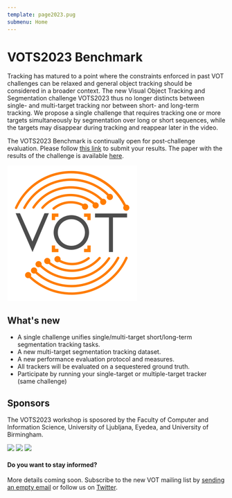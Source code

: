 ```yaml
---
template: page2023.pug
submenu: Home
---
```

 
# VOTS2023 Benchmark
 
Tracking has matured to a point where the constraints enforced in past VOT challenges can be relaxed and general object tracking should be considered in a broader context. The new Visual Object Tracking and Segmentation challenge VOTS2023 thus no longer distincts between single- and multi-target tracking nor between short- and long-term tracking. We propose a single challenge that requires tracking one or more targets simultaneously by segmentation over long or short sequences, while the targets may disappear during tracking and reappear later in the video.

The VOTS2023 Benchmark is continually open for post-challenge evaluation. Please follow [this link](participation.html) to submit your results. The paper with the results of the challenge is available [here](https://openaccess.thecvf.com/ICCV2023_workshops/VOTS).

<img class="logo float-right frame" src="../img/vots2023_logo_website_large.png" alt="VOTS2023"  />

## What's new

* A single challenge unifies single/multi-target short/long-term segmentation tracking tasks.
* A new multi-target segmentation tracking dataset.
* A new performance evaluation protocol and measures.
* All trackers will be evaluated on a sequestered ground truth.
* Participate by running your single-target or multiple-target tracker (same challenge)

## Sponsors

The VOTS2023 workshop is sposored by the Faculty of Computer and Information Science, University of Ljubljana, Eyedea, and University of Birmingham.

<div class="spotlight logos">
<a href="http://www.fri.uni-lj.si/"><img src="/img/org/logo_ljubljana.png" width="170px"/></a>
<a href="https://www.eyedea.cz/"><img src="/img/org/logo_eyedea.png" width="170px"/></a>
<a href="https://www.birmingham.ac.uk/index.aspx"><img src="/img/org/logo_birmingham.png" width="170px"/></a>
</div>

<div class="alert alert-info" role="alert">
<div class="icon-left"><i class="glyphicon glyphicon-bullhorn hugeicon"></i> </div>
<h4>Do you want to stay informed?</h4>

More details coming soon. Subscribe to the new VOT mailing list by [sending an empty email](mailto:votchallange-join@lists.arnes.si) or follow us on [Twitter](https://twitter.com/votchallenge).
</div>
